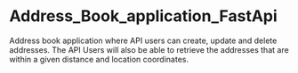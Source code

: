 # Address_Book_application_FastApi
Address book application where API users can create, update and delete addresses. The API Users will also be able to retrieve the addresses that are within a given distance and location coordinates.
